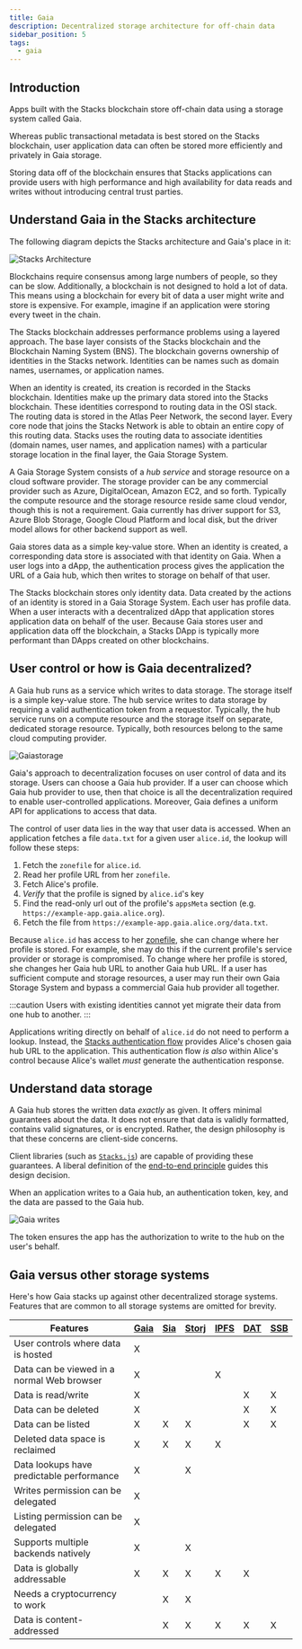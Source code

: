 ```yaml
---
title: Gaia
description: Decentralized storage architecture for off-chain data
sidebar_position: 5
tags:
  - gaia
---
```


## Introduction

Apps built with the Stacks blockchain store off-chain data using a storage system called Gaia.

Whereas public transactional metadata is best stored on the Stacks blockchain, user application data can often be stored more efficiently and privately in Gaia storage.

Storing data off of the blockchain ensures that Stacks applications can provide users with high performance and high availability for data reads and writes without introducing central trust parties.

## Understand Gaia in the Stacks architecture

The following diagram depicts the Stacks architecture and Gaia's place in it:

![Stacks Architecture](/img/architecture.png)

Blockchains require consensus among large numbers of people, so they can be slow. Additionally, a blockchain is not designed to hold a lot of data. This means using a blockchain for every bit of data a user might write and store is expensive. For example, imagine if an application were storing every tweet in the chain.

The Stacks blockchain addresses performance problems using a layered approach. The base layer consists of the Stacks blockchain and the Blockchain Naming System (BNS). The blockchain governs ownership of identities in the Stacks network. Identities can be names such as domain names, usernames, or application names.

When an identity is created, its creation is recorded in the Stacks blockchain. Identities make up the primary data stored into the Stacks blockchain. These identities correspond to routing data in the OSI stack. The routing data is stored in the Atlas Peer Network, the second layer. Every core node that joins the Stacks Network is able to obtain an entire copy of this routing data. Stacks uses the routing data to associate identities (domain names, user names, and application names) with a particular storage location in the final layer, the Gaia Storage System.

A Gaia Storage System consists of a _hub service_ and storage resource on a cloud software provider. The storage provider can be any commercial provider such as Azure, DigitalOcean, Amazon EC2, and so forth. Typically the compute resource and the storage resource reside same cloud vendor, though this is not a requirement. Gaia currently has driver support for S3, Azure Blob Storage, Google Cloud Platform and local disk, but the driver model allows for other backend support as well.

Gaia stores data as a simple key-value store. When an identity is created, a corresponding data store is associated with that identity on Gaia. When a user logs into a dApp, the authentication process gives the application the URL of a Gaia hub, which then writes to storage on behalf of that user.

The Stacks blockchain stores only identity data. Data created by the actions of an identity is stored in a Gaia Storage System. Each user has profile data. When a user interacts with a decentralized dApp that application stores application data on behalf of the user. Because Gaia stores user and application data off the blockchain, a Stacks DApp is typically more performant than DApps created on other blockchains.

## User control or how is Gaia decentralized?

A Gaia hub runs as a service which writes to data storage. The storage itself is a simple key-value store. The hub service writes to data storage by requiring a valid authentication token from a requestor. Typically, the hub service runs on a compute resource and the storage itself on separate, dedicated storage resource. Typically, both resources belong to the same cloud computing provider.

![Gaiastorage](/img/gaia-storage.png)

Gaia's approach to decentralization focuses on user control of data and its storage. Users can choose a Gaia hub provider. If a user can choose which Gaia hub provider to use, then that choice is all the decentralization required to enable user-controlled applications. Moreover, Gaia defines a uniform API for applications to access that data.

The control of user data lies in the way that user data is accessed. When an application fetches a file `data.txt` for a given user `alice.id`, the lookup will follow these steps:

1. Fetch the `zonefile` for `alice.id`.
2. Read her profile URL from her `zonefile`.
3. Fetch Alice's profile.
4. _Verify_ that the profile is signed by `alice.id`'s key
5. Find the read-only url out of the profile's `appsMeta` section (e.g. `https://example-app.gaia.alice.org`).
6. Fetch the file from `https://example-app.gaia.alice.org/data.txt`.

Because `alice.id` has access to her [zonefile](https://docs.stacks.co/references/bns-contract#name-update), she can change where her profile is stored. For example, she may do this if the current profile's service provider or storage is compromised. To change where her profile is stored, she changes her Gaia hub URL to another Gaia hub URL. If a user has sufficient compute and storage resources, a user may run their own Gaia Storage System and bypass a commercial Gaia hub provider all together.

:::caution
Users with existing identities cannot yet migrate their data from one hub to another.
:::

Applications writing directly on behalf of `alice.id` do not need to perform a lookup. Instead, the [Stacks authentication flow](https://stacks.js.org) provides Alice's chosen gaia hub URL to the application. This authentication flow _is also_ within Alice's control because Alice's wallet _must_ generate the authentication response.

## Understand data storage

A Gaia hub stores the written data _exactly_ as given. It offers minimal guarantees about the data. It does not ensure that data is validly formatted, contains valid signatures, or is encrypted. Rather, the design philosophy is that these concerns are client-side concerns.

Client libraries (such as [`Stacks.js`](https://stacks.js.org/)) are capable of providing these guarantees. A liberal definition of the [end-to-end principle](https://en.wikipedia.org/wiki/End-to-end_principle) guides this design decision.

When an application writes to a Gaia hub, an authentication token, key, and the data are passed to the Gaia hub.

![Gaia writes](/img/gaia-writes.png)

The token ensures the app has the authorization to write to the hub on the user's behalf.

## Gaia versus other storage systems

Here's how Gaia stacks up against other decentralized storage systems. Features that are common to all storage systems are omitted for brevity.

| Features                                   | [Gaia](https://github.com/stacks-network/gaia) | [Sia](https://sia.tech/) | [Storj](https://storj.io/) | [IPFS](https://ipfs.io/) | [DAT](https://datproject.org/) | [SSB](https://www.scuttlebutt.nz/) |
| ------------------------------------------ | ---------------------------------------------- | ------------------------ | -------------------------- | ------------------------ | ------------------------------ | ---------------------------------- |
| User controls where data is hosted         | X                                              |                          |                            |                          |                                |                                    |
| Data can be viewed in a normal Web browser | X                                              |                          |                            | X                        |                                |                                    |
| Data is read/write                         | X                                              |                          |                            |                          | X                              | X                                  |
| Data can be deleted                        | X                                              |                          |                            |                          | X                              | X                                  |
| Data can be listed                         | X                                              | X                        | X                          |                          | X                              | X                                  |
| Deleted data space is reclaimed            | X                                              | X                        | X                          | X                        |                                |                                    |
| Data lookups have predictable performance  | X                                              |                          | X                          |                          |                                |                                    |
| Writes permission can be delegated         | X                                              |                          |                            |                          |                                |                                    |
| Listing permission can be delegated        | X                                              |                          |                            |                          |                                |                                    |
| Supports multiple backends natively        | X                                              |                          | X                          |                          |                                |                                    |
| Data is globally addressable               | X                                              | X                        | X                          | X                        | X                              |                                    |
| Needs a cryptocurrency to work             |                                                | X                        | X                          |                          |                                |                                    |
| Data is content-addressed                  |                                                | X                        | X                          | X                        | X                              | X                                  |
